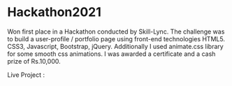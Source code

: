 # Hackathon2021
Won first place in a Hackathon conducted by Skill-Lync. The challenge was to build a user-profile / portfolio page using front-end technologies HTML5. CSS3, Javascript, Bootstrap, jQuery. Additionally I used animate.css library for some smooth css animations. I was awarded a certificate and a cash prize of Rs.10,000. 

Live Project : 
